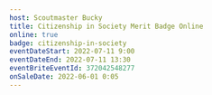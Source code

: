 ```yaml
---
host: Scoutmaster Bucky
title: Citizenship in Society Merit Badge Online
online: true
badge: citizenship-in-society
eventDateStart: 2022-07-11 9:00
eventDateEnd: 2022-07-11 13:30
eventBriteEventId: 372042548277
onSaleDate: 2022-06-01 0:05
---
```


